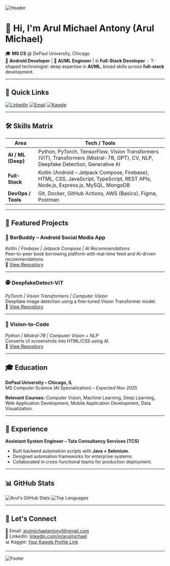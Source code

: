<!-- Banner -->
![Header](https://capsule-render.vercel.app/api?type=waving&color=0:8e2de2,100:4a00e0&height=200&section=header&text=Arul%20Michael%20Antony&fontSize=40&fontColor=ffffff&animation=fadeIn)

# 👋 Hi, I'm Arul Michael Antony (Arul Michael)

🎓 **MS CS** @ DePaul University, Chicago  
📱 **Android Developer**  |  🤖 **AI/ML Engineer** | 🌐 **Full-Stack Developer** 
💡 T-shaped technologist: deep expertise in **AI/ML**, broad skills across **full-stack** development.

---

## 🔗 Quick Links
[![LinkedIn](https://img.shields.io/badge/LinkedIn-Connect-blue?logo=linkedin)](https://www.linkedin.com/in/arul-michael-antony-f-661260187/)
[![Email](https://img.shields.io/badge/Email-Contact-red?logo=gmail)](mailto:arulmichaelantonyf@gmail.com)
[![Kaggle](https://img.shields.io/badge/Kaggle-Profile-blue?logo=kaggle)](https://www.kaggle.com/arulmichaelantony)

---

## 🛠 Skills Matrix

| **Area**          | **Tech / Tools** |
|-------------------|------------------|
| **AI / ML (Deep)** | Python, PyTorch, TensorFlow, Vision Transformers (ViT), Transformers (Mistral-7B, GPT), CV, NLP, Deepfake Detection, Generative AI |
| **Full-Stack**     | Kotlin (Android – Jetpack Compose, Firebase), HTML, CSS, JavaScript, TypeScript, REST APIs, Node.js, Express.js, MySQL, MongoDB |
| **DevOps / Tools** | Git, Docker, GitHub Actions, AWS (Basics), Figma, Postman |

---

## 🚀 Featured Projects

### 📱 BorBuddy – Android Social Media App  
*Kotlin | Firebase | Jetpack Compose | AI Recommendations*  
Peer-to-peer book borrowing platform with real-time feed and AI-driven recommendations.  
🔗 [View Repository](https://github.com/arulmickel/BorBuddy-app)

---

### 🕵️ DeepfakeDetect-ViT  
*PyTorch | Vision Transformers | Computer Vision*  
Deepfake image detection using a fine-tuned Vision Transformer model.  
🔗 [View Repository](https://github.com/arulmickel/deepfakedetect-vit)

---

### 🎨 Vision-to-Code  
*Python | Mistral-7B | Computer Vision + NLP*  
Converts UI screenshots into HTML/CSS using AI.  
🔗 [View Repository](https://github.com/arulmickel/vision-to-code)

---

## 🎓 Education
**DePaul University – Chicago, IL**  
MS Computer Science (AI Specialization) – *Expected Nov 2025*  

**Relevant Courses:** Computer Vision, Machine Learning, Deep Learning, Web Application Development, Mobile Application Development, Data Visualization.

---

## 💼 Experience
**Assistant System Engineer – Tata Consultancy Services (TCS)**  
- Built backend automation scripts with **Java + Selenium**.  
- Designed automation frameworks for enterprise systems.  
- Collaborated in cross-functional teams for production deployment.

---

## 📊 GitHub Stats
![Arul's GitHub Stats](https://github-readme-stats.vercel.app/api?username=arulmickel&show_icons=true&theme=radical)
![Top Languages](https://github-readme-stats.vercel.app/api/top-langs/?username=arulmickel&layout=compact&theme=radical)

---

## 🤝 Let's Connect
📧 Email: [arulmichaelantonyf@gmail.com](mailto:arulmichaelantonyf@gmail.com)  
💼 LinkedIn: [linkedin.com/in/arulmichael](https://linkedin.com/in/arulmichael)  
📊 Kaggle: [Your Kaggle Profile Link](https://www.kaggle.com/arulmichaelantony)

---

![Footer](https://capsule-render.vercel.app/api?type=waving&color=0:4a00e0,100:8e2de2&height=150&section=footer)
